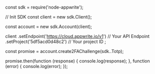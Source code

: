 const sdk = require('node-appwrite');

// Init SDK
const client = new sdk.Client();

const account = new sdk.Account(client);

client
    .setEndpoint('https://cloud.appwrite.io/v1') // Your API Endpoint
    .setProject('5df5acd0d48c2') // Your project ID
;

const promise = account.create2FAChallenge(sdk..Totp);

promise.then(function (response) {
    console.log(response);
}, function (error) {
    console.log(error);
});